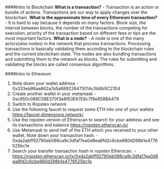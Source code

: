 ####Intro to Blockchain
**What is a transaction?** - Transaction is an action or bundle of actions. Transactions are our way to apply
changes over the blockchain.
**What is the approximate time of every Ethereum transaction?** - It is hard to say because it depends on many factors. Block size, the interval
between blocks, the number of the transactions competing for execution, priority of the transaction based on different fees or tips are
the most important factors.
**What is a node?** - A node is one of the many actors(also nodes) in the network that process transactions.
Processing transactions is basically validating them according to the blockchain rules and the current blockchain state.
The nodes are also bundling transactions and submitting them to the network as blocks. The rules for submitting and validating the
blocks are called consensus algorithms.

####Intro to Ethereum
1. Note down your wallet address - 0x333eb86aa862a7a5a98922647501Ac5b9b5C21D4
2. Create another wallet in your metamask - 0xc950c089C58E370f3e8fE0E67E6c7f9e858BA479
3. Switch to Ropsten network
4. Use the following faucet to request some ETH into one of your wallets https://faucet.dimensions.network/
5. Use the ropsten version of Etherscan to search for your address and see its transactions and balance https://ropsten.etherscan.io/
6. Use Metamask to send half of the ETH which you received to your other wallet. Note down your transaction hash. - 0xda2abff92790eb086ca9c3dfaf7ea0d8ea8fd2c6cbe880d298b1e4776525bc1e
7. Search your transfer transaction hash in ropsten Etherscan. - https://ropsten.etherscan.io/tx/0xda2abff92790eb086ca9c3dfaf7ea0d8ea8fd2c6cbe880d298b1e4776525bc1e